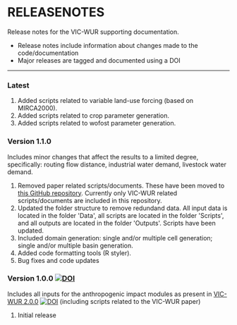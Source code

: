 # RELEASENOTES
Release notes for the VIC-WUR supporting documentation.

  * Release notes include information about changes made to the code/documentation
  * Major releases are tagged and documented using a DOI

----
### Latest

1. Added scripts related to variable land-use forcing (based on MIRCA2000).
1. Added scripts related to crop parameter generation.
1. Added scripts related to wofost parameter generation.

### Version 1.1.0
Includes minor changes that affect the results to a limited degree, specifically: routing flow distance, industrial water demand, livestock water demand.

1. Removed paper related scripts/documents. These have been moved to [this GitHub repository](https://github.com/bramdr/papers). Currently only VIC-WUR related scripts/documents are included in this repository.
2. Updated the folder structure to remove redundand data. All input data is located in the folder 'Data', all scripts are located in the folder 'Scripts', and all outputs are located in the folder 'Outputs'. Scripts have been updated.
3. Included domain generation: single and/or multiple cell generation; single and/or multiple basin generation.
4. Added code formatting tools (R styler).
5. Bug fixes and code updates

### Version 1.0.0 [![DOI](https://zenodo.org/badge/DOI/10.5281/zenodo.3401411.svg)](https://doi.org/10.5281/zenodo.3401411)
Includes all inputs for the anthropogenic impact modules as present in [VIC-WUR 2.0.0](https://github.com/wur-wsg/VIC/tree/VIC-WUR.2.0.0) [![DOI](https://zenodo.org/badge/DOI/10.5281/zenodo.3399450.svg)](https://doi.org/10.5281/zenodo.3399450) (including scripts related to the VIC-WUR paper)

1. Initial release
